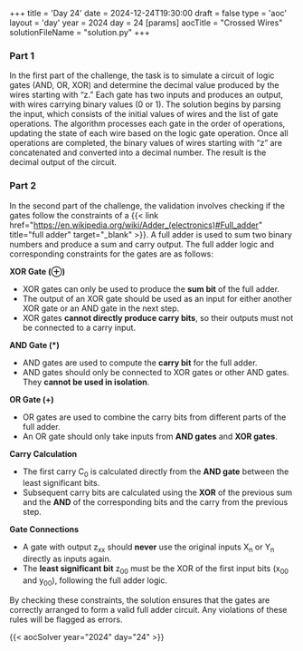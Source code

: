 +++
title = 'Day 24'
date = 2024-12-24T19:30:00
draft = false
type = 'aoc'
layout = 'day'
year = 2024
day = 24
[params]
    aocTitle = "Crossed Wires"
    solutionFileName = "solution.py"
+++

### Part 1
In the first part of the challenge, the task is to simulate a circuit of logic gates (AND, OR, XOR) and determine the 
decimal value produced by the wires starting with “z.” Each gate has two inputs and produces an output, with wires 
carrying binary values (0 or 1). The solution begins by parsing the input, which consists of the initial values of 
wires and the list of gate operations. The algorithm processes each gate in the order of operations, updating the 
state of each wire based on the logic gate operation. Once all operations are completed, the binary values of wires 
starting with “z” are concatenated and converted into a decimal number. The result is the decimal output of the circuit.

### Part 2

In the second part of the challenge, the validation involves checking if the gates follow the constraints of a
{{< link href="https://en.wikipedia.org/wiki/Adder_(electronics)#Full_adder" title="full adder" target="_blank" >}}. 
A full adder is used to sum two binary numbers and produce a sum and carry output. The full adder logic and
corresponding constraints for the gates are as follows:

**XOR Gate (⊕)**
- XOR gates can only be used to produce the **sum bit** of the full adder.
- The output of an XOR gate should be used as an input for either another XOR gate or an AND gate in the next step.
- XOR gates **cannot directly produce carry bits**, so their outputs must not be connected to a carry input.

**AND Gate (*)**
- AND gates are used to compute the **carry bit** for the full adder.
- AND gates should only be connected to XOR gates or other AND gates. They **cannot be used in isolation**.

**OR Gate (+)**
- OR gates are used to combine the carry bits from different parts of the full adder.
- An OR gate should only take inputs from **AND gates** and **XOR gates**.

**Carry Calculation**
- The first carry C<sub>0</sub> is calculated directly from the **AND gate** between the least significant bits.
- Subsequent carry bits are calculated using the **XOR** of the previous sum and the **AND** of the corresponding bits and the carry from the previous step.

**Gate Connections**
- A gate with output z<sub>xx</sub> should **never** use the original inputs X<sub>n</sub> or Y<sub>n</sub> directly as inputs again.
- The **least significant bit** z<sub>00</sub> must be the XOR of the first input bits (x<sub>00</sub> and y<sub>00</sub>), following the full adder logic.

By checking these constraints, the solution ensures that the gates are correctly arranged to form a valid full adder 
circuit. Any violations of these rules will be flagged as errors.

{{< aocSolver year="2024" day="24" >}}
